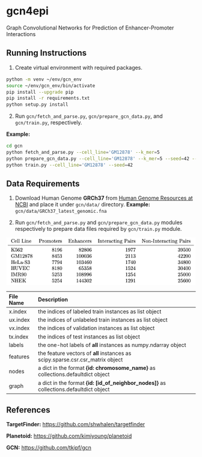 # gcn4epi
Graph Convolutional Networks for Prediction of Enhancer-Promoter Interactions

## Running Instructions

1. Create virtual environment with required packages.

```bash
python -m venv ~/env/gcn_env
source ~/env/gcn_env/bin/activate
pip install --upgrade pip
pip install -r requirements.txt
python setup.py install
```

2. Run `gcn/fetch_and_parse.py`, `gcn/prepare_gcn_data.py`, and `gcn/train.py`, respectively.

**Example:**
```bash
cd gcn
python fetch_and_parse.py --cell_line='GM12878' --k_mer=5
python prepare_gcn_data.py --cell_line='GM12878' --k_mer=5 --seed=42 --label_rate=0.2
python train.py --cell_line='GM12878' --seed=42
```

## Data Requirements

1. Download Human Genome **GRCh37** from [Human Genome Resources at NCBI](https://www.ncbi.nlm.nih.gov/projects/genome/guide/human/index.shtml) and place it under `gcn/data/` directory. **Example:** `gcn/data/GRCh37_latest_genomic.fna`

2. Run `gcn/fetch_and_parse.py` and `gcn/prepare_gcn_data.py` modules respectively to prepare data files required by `gcn/train.py` module.

![S1](gcn/data/s1.png)

| **File Name** | **Description** |
| :-- | :-- |
| x.index  | the indices of labeled train instances as list object |
| ux.index | the indices of unlabeled train instances as list object |
| vx.index | the indices of validation instances as list object |
| tx.index | the indices of test instances as list object |
| labels   | the one-hot labels of **all** instances as numpy.ndarray object |
| features | the feature vectors of **all** instances as scipy.sparse.csr.csr_matrix object |
| nodes    | a dict in the format **{id: chromosome_name}** as collections.defaultdict object |
| graph | a dict in the format **{id: [id_of_neighbor_nodes]}** as collections.defaultdict object |

## References

**TargetFinder:** https://github.com/shwhalen/targetfinder

**Planetoid:** https://github.com/kimiyoung/planetoid

**GCN:** https://github.com/tkipf/gcn